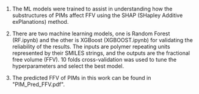 1. The ML models were trained to assist in understanding how the substructures of PIMs affect FFV using the SHAP (SHapley Additive exPlanations) method. 

2. There are two machine learning models, one is Random Forest (RF.ipynb) and the other is XGBoost (XGBOOST.ipynb) for validating the reliability of the results. The inputs are polymer repeating units represented by their SMILES strings, and the outputs are the fractional free volume (FFV). 10 folds cross-validation was used to tune the hyperparameters and select the best model. 

3. The predicted FFV of PIMs in this work can be found in "PIM_Pred_FFV.pdf".
